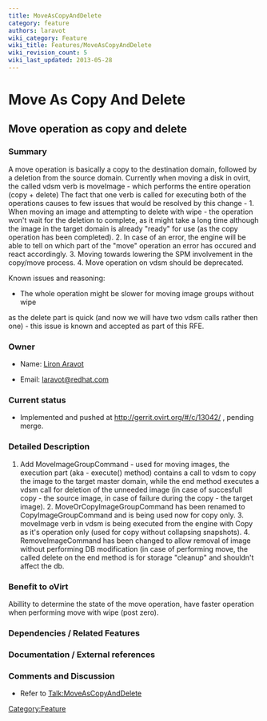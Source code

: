 ```yaml
---
title: MoveAsCopyAndDelete
category: feature
authors: laravot
wiki_category: Feature
wiki_title: Features/MoveAsCopyAndDelete
wiki_revision_count: 5
wiki_last_updated: 2013-05-28
---
```


# Move As Copy And Delete

## Move operation as copy and delete

### Summary

A move operation is basically a copy to the destination domain, followed by a deletion from the source domain. Currently when moving a disk in ovirt, the called vdsm verb is moveImage - which performs the entire operation (copy + delete) The fact that one verb is called for executing both of the operations causes to few issues that would be resolved by this change - 1. When moving an image and attempting to delete with wipe - the operation won't wait for the deletion to complete, as it might take a long time although the image in the target domain is already "ready" for use (as the copy operation has been completed). 2. In case of an error, the engine will be able to tell on which part of the "move" operation an error has occured and react accordingly. 3. Moving towards lowering the SPM involvement in the copy/move process. 4. Move operation on vdsm should be deprecated.

Known issues and reasoning:

*   The whole operation might be slower for moving image groups without wipe

as the delete part is quick (and now we will have two vdsm calls rather then one) - this issue is known and accepted as part of this RFE.

### Owner

*   Name: [ Liron Aravot](User:laravot)

<!-- -->

*   Email: <laravot@redhat.com>

### Current status

*   Implemented and pushed at <http://gerrit.ovirt.org/#/c/13042/> , pending merge.

### Detailed Description

1. Add MoveImageGroupCommand - used for moving images, the execution part (aka - execute() method) contains a call to vdsm to copy the image to the target master domain, while the end method executes a vdsm call for deletion of the unneeded image (in case of succesfull copy - the source image, in case of failure during the copy - the target image). 2. MoveOrCopyImageGroupCommand has been renamed to CopyImageGroupCommand and is being used now for copy only. 3. moveImage verb in vdsm is being executed from the engine with Copy as it's operation only (used for copy without collapsing snapshots). 4. RemoveImageCommand has been changed to allow removal of image without performing DB modification (in case of performing move, the called delete on the end method is for storage "cleanup" and shouldn't affect the db.

### Benefit to oVirt

Abillity to determine the state of the move operation, have faster operation when performing move with wipe (post zero).

### Dependencies / Related Features

### Documentation / External references

### Comments and Discussion

*   Refer to <Talk:MoveAsCopyAndDelete>

<Category:Feature>
